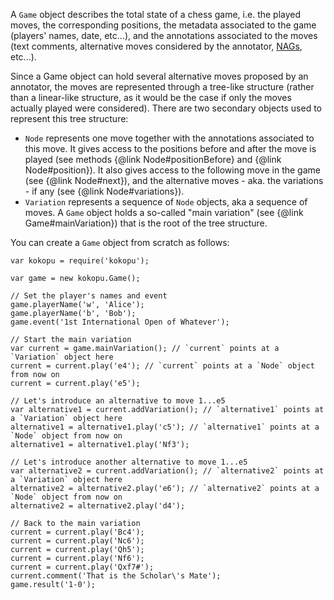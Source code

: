 A `Game` object describes the total state of a chess game, i.e. the played moves, the corresponding positions,
the metadata associated to the game (players' names, date, etc...), and the annotations associated to the moves
(text comments, alternative moves considered by the annotator, [NAGs](https://en.wikipedia.org/wiki/Numeric_Annotation_Glyphs),
etc...).

Since a Game object can hold several alternative moves proposed by an annotator, the moves are represented
through a tree-like structure (rather than a linear-like structure, as it would be the case if only the moves
actually played were considered). There are two secondary objects used to represent this tree structure:
- `Node` represents one move together with the annotations associated to this move. It gives access to the positions
before and after the move is played (see methods {@link Node#positionBefore} and {@link Node#position}).
It also gives access to the following move in the game (see {@link Node#next}), and the alternative moves - aka. the variations -
if any (see {@link Node#variations}).
- `Variation` represents a sequence of `Node` objects, aka a sequence of moves. A `Game` object holds a so-called "main variation"
(see {@link Game#mainVariation}) that is the root of the tree structure.

You can create a `Game` object from scratch as follows:

```
var kokopu = require('kokopu');

var game = new kokopu.Game();

// Set the player's names and event
game.playerName('w', 'Alice');
game.playerName('b', 'Bob');
game.event('1st International Open of Whatever');

// Start the main variation
var current = game.mainVariation(); // `current` points at a `Variation` object here
current = current.play('e4'); // `current` points at a `Node` object from now on
current = current.play('e5');

// Let's introduce an alternative to move 1...e5
var alternative1 = current.addVariation(); // `alternative1` points at a `Variation` object here
alternative1 = alternative1.play('c5'); // `alternative1` points at a `Node` object from now on
alternative1 = alternative1.play('Nf3');

// Let's introduce another alternative to move 1...e5
var alternative2 = current.addVariation(); // `alternative2` points at a `Variation` object here
alternative2 = alternative2.play('e6'); // `alternative2` points at a `Node` object from now on
alternative2 = alternative2.play('d4');

// Back to the main variation
current = current.play('Bc4');
current = current.play('Nc6');
current = current.play('Qh5');
current = current.play('Nf6');
current = current.play('Qxf7#');
current.comment('That is the Scholar\'s Mate');
game.result('1-0');
```

